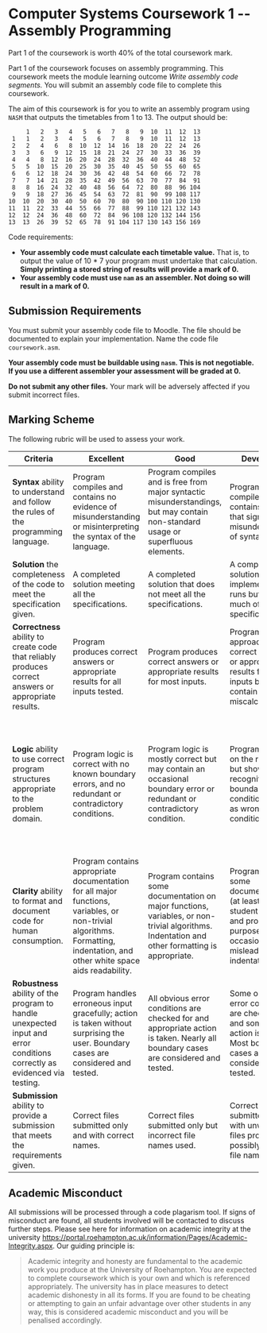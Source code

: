 # Computer Systems Coursework 1 -- Assembly Programming

Part 1 of the coursework is worth 40% of the total coursework mark.

Part 1 of the coursework focuses on assembly programming. This coursework meets the module learning outcome *Write assembly code segments.* You will submit an assembly code file to complete this coursework.

The aim of this coursework is for you to write an assembly program using `NASM` that outputs the timetables from 1 to 13. The output should be:

```
     1   2   3   4   5   6   7   8   9  10  11  12  13
 1   1   2   3   4   5   6   7   8   9  10  11  12  13
 2   2   4   6   8  10  12  14  16  18  20  22  24  26
 3   3   6   9  12  15  18  21  24  27  30  33  36  39
 4   4   8  12  16  20  24  28  32  36  40  44  48  52
 5   5  10  15  20  25  30  35  40  45  50  55  60  65
 6   6  12  18  24  30  36  42  48  54  60  66  72  78
 7   7  14  21  28  35  42  49  56  63  70  77  84  91
 8   8  16  24  32  40  48  56  64  72  80  88  96 104
 9   9  18  27  36  45  54  63  72  81  90  99 108 117
10  10  20  30  40  50  60  70  80  90 100 110 120 130
11  11  22  33  44  55  66  77  88  99 110 121 132 143
12  12  24  36  48  60  72  84  96 108 120 132 144 156
13  13  26  39  52  65  78  91 104 117 130 143 156 169
```

Code requirements:

- **Your assembly code must calculate each timetable value.** That is, to output the value of 10 * 7 your program must undertake that calculation. **Simply printing a stored string of results will provide a mark of 0.**
- **Your assembly code must use `nam` as an assembler. Not doing so will result in a mark of 0.**

## Submission Requirements

You must submit your assembly code file to Moodle. The file should be documented to explain your implementation. Name the code file `coursework.asm`.

**Your assembly code must be buildable using `nasm`. This is not negotiable. If you use a different assembler your assessment will be graded at 0.**

**Do not submit any other files.** Your mark will be adversely affected if you submit incorrect files.

## Marking Scheme

The following rubric will be used to assess your work.

| **Criteria**                                                 | **Excellent**                                                | **Good**                                                     | **Developing**                                               | **Not attempted**                                            |
| ------------------------------------------------------------ | ------------------------------------------------------------ | ------------------------------------------------------------ | ------------------------------------------------------------ | ------------------------------------------------------------ |
| **Syntax** ability to understand and follow the rules of the programming language. | Program compiles and contains no evidence of misunderstanding or misinterpreting the syntax of the language. | Program compiles and is free from major syntactic misunderstandings, but may contain non-standard usage or superfluous elements. | Program compiles, but contains errors that signal misunderstanding of syntax. | Program does not compile.                                    |
| **Solution** the completeness of the code to meet the specification given. | A completed solution meeting all the specifications.         | A completed solution that does not meet all the specifications. | A completed solution is implemented and runs but lacks much of the specification. | Solution doesn't run or does not meet the specifications defined. |
| **Correctness** ability to create code that reliably produces correct answers or appropriate results. | Program produces correct answers or appropriate results for all inputs tested. | Program produces correct answers or appropriate results for most inputs. | Program approaches correct answers or appropriate results for most inputs but can contain miscalculations. | Program does not produce correct answers of appropriate results for most inputs. |
| **Logic** ability to use correct program structures appropriate to the problem domain. | Program logic is correct with no known boundary errors, and no redundant or contradictory conditions. | Program logic is mostly correct but may contain an occasional boundary error or redundant or contradictory condition. | Program logic is on the right track but shows no recognition of boundary conditions (such as wrong `JMP` condition). | Program contains some conditions that specify the opposite of what is required (inverse `JMP` condition), confuse comparison operators, or lead to infinite loops. |
| **Clarity** ability to format and document code for human consumption. | Program contains appropriate documentation for all major functions, variables, or non-trivial algorithms. Formatting, indentation, and other white space aids readability. | Program contains some documentation on major functions, variables, or non-trivial algorithms. Indentation and other formatting is appropriate. | Program contains some documentation (at least the student's name and program's purpose) but has occasionally misleading indentation. | Program contains no documentation, or grossly misleading indentation. |
| **Robustness** ability of the program to handle unexpected input and error conditions correctly as evidenced via testing. | Program handles erroneous input gracefully; action is taken without surprising the user. Boundary cases are considered and tested. | All obvious error conditions are checked for and appropriate action is taken. Nearly all boundary cases are considered and tested. | Some obvious error conditions are checked for and some sort of action is taken. Most boundary cases are considered and tested. | Program often fails or fails completely. Boundary conditions are not tested for. |
| **Submission** ability to provide a submission that meets the requirements given. | Correct files submitted only and with correct names.         | Correct files submitted only but incorrect file names used.  | Correct files submitted but with unwanted files provided and possibly incorrect file names. | Incorrect files submitted.                                   |

## Academic Misconduct

All submissions will be processed through a code plagarism tool. If signs of misconduct are found, all students involved will be contacted to discuss further steps. Please see here for information on academic integrity at the university https://portal.roehampton.ac.uk/information/Pages/Academic-Integrity.aspx. Our guiding principle is:

> Academic integrity and honesty are fundamental to the academic work you produce at the University of Roehampton. You are expected to complete coursework which is your own and which is referenced appropriately. The university has in place measures to detect academic dishonesty in all its forms. If you are found to be cheating or attempting to gain an unfair advantage over other students in any way, this is considered academic misconduct and you will be penalised accordingly.

